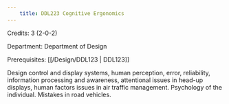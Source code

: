 ```yaml
---
    title: DDL223 Cognitive Ergonomics
---
```

Credits: 3 (2-0-2)

Department: Department of Design

Prerequisites: [[/Design/DDL123 | DDL123]]

Design control and display systems, human perception, error, reliability, information processing and awareness, attentional issues in head-up displays, human factors issues in air traffic management. Psychology of the individual. Mistakes in road vehicles.